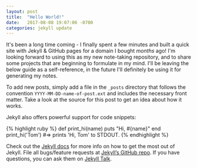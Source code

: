 ```yaml
---
layout: post
title:  "Hello World!"
date:   2017-08-08 19:07:06 -0700
categories: jekyll update
---
```


It's been a long time coming - I finally spent a few minutes and built a quick site with Jekyll & GitHub pages for a domain I bought *months* ago!
I'm looking forward to using this as my new note-taking repository, and to share some projects that are beginning to formulate in my mind.
I'll be leaving the below guide as a self-reference, in the future I'll definitely be using it for generating my notes.

To add new posts, simply add a file in the `_posts` directory that follows the convention `YYYY-MM-DD-name-of-post.ext` and includes the necessary front matter. Take a look at the source for this post to get an idea about how it works.

Jekyll also offers powerful support for code snippets:

{% highlight ruby %}
def print_hi(name)
  puts "Hi, #{name}"
end
print_hi('Tom')
#=> prints 'Hi, Tom' to STDOUT.
{% endhighlight %}

Check out the [Jekyll docs][jekyll-docs] for more info on how to get the most out of Jekyll. File all bugs/feature requests at [Jekyll’s GitHub repo][jekyll-gh]. If you have questions, you can ask them on [Jekyll Talk][jekyll-talk].

[jekyll-docs]: https://jekyllrb.com/docs/home
[jekyll-gh]:   https://github.com/jekyll/jekyll
[jekyll-talk]: https://talk.jekyllrb.com/
